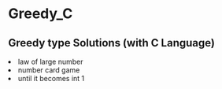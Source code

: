 # Greedy_C

## Greedy type Solutions (with C Language)



<li>law of large number</li>
<li>number card game</li>
<li>until it becomes int 1</li>

